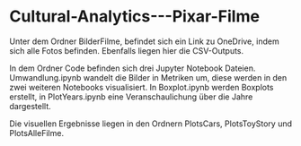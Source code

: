 # Cultural-Analytics---Pixar-Filme
Unter dem Ordner BilderFilme, befindet sich ein Link zu OneDrive, indem sich alle Fotos befinden.
Ebenfalls liegen hier die CSV-Outputs.

In dem Ordner Code befinden sich drei Jupyter Notebook Dateien. Umwandlung.ipynb wandelt die Bilder in Metriken um, diese werden in den zwei weiteren Notebooks visualisiert. In Boxplot.ipynb werden Boxplots erstellt, in PlotYears.ipynb eine Veranschaulichung über die Jahre dargestellt.

Die visuellen Ergebnisse liegen in den Ordnern PlotsCars, PlotsToyStory und PlotsAlleFilme.
